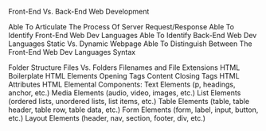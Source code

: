 Front-End Vs. Back-End Web Development

Able To Articulate The Process Of Server Request/Response
Able To Identify Front-End Web Dev Languages
Able To Identify Back-End Web Dev Languages
Static Vs. Dynamic Webpage
Able To Distinguish Between The Front-End Web Dev Languages Syntax

Folder Structure
Files Vs. Folders
Filenames and File Extensions
HTML Boilerplate
HTML Elements
Opening Tags
Content
Closing Tags
HTML Attributes
HTML Elemental Components:
Text Elements (p, headings, anchor, etc.)
Media Elements (audio, video, images, etc.)
List Elements (ordered lists, unordered lists, list items, etc.)
Table Elements (table, table header, table row, table data, etc.)
Form Elements (form, label, input, button, etc.)
Layout Elements (header, nav, section, footer, div, etc.)

